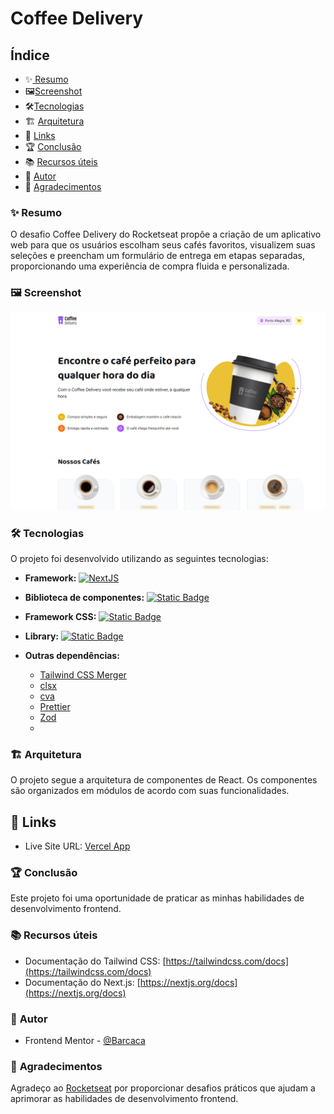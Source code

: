 # Coffee Delivery

## Índice

- ✨[️‍️ Resumo](#-resumo)
- 🖼️[Screenshot](#screenshot)
- 🛠️[Tecnologias](#tecnologias)
- 🏗️ [Arquitetura](#arquitetura)
- 🔗 [Links](#links)
- 🏆 [Conclusão](#conclusão)
- 📚 [Recursos úteis](#recursos-úteis)
- 👤 [Autor](#autor)
- 🙏 [Agradecimentos](#agradecimentos)

### ✨ **Resumo**

O desafio Coffee Delivery do Rocketseat propõe a criação de um aplicativo web para que os usuários escolham seus cafés favoritos, visualizem suas seleções e preencham um formulário de entrega em etapas separadas, proporcionando uma experiência de compra fluida e personalizada.

### 🖼️ Screenshot

![Screenshot do Projeto](/public/screenshot.png)

### 🛠️ **Tecnologias**

O projeto foi desenvolvido utilizando as seguintes tecnologias:

- **Framework:** [![NextJS](https://img.shields.io/badge/NextJS-%23000?style=for-the-badge&logo=nextdotjs&logoColor=%23fff)](https://nextjs.org/)
- **Biblioteca de componentes:** [![Static Badge](https://img.shields.io/badge/React-%2361DAFB?style=for-the-badge&logo=react&logoColor=%23fff)](https://reactjs.org/)

- **Framework CSS:** [![Static Badge](https://img.shields.io/badge/Tailwind-%2306B6D4?style=for-the-badge&logo=tailwindcss&logoColor=%23fff)](https://tailwindcss.com/)
- **Library:** [![Static Badge](https://img.shields.io/badge/Shadcn-%000000?style=for-the-badge&logo=shadcnui&logoColor=%23fff)](https://ui.shadcn.com)
- **Outras dependências:**
  - [Tailwind CSS Merger](https://github.com/dvcrn/tailwindcss-merge)
  - [clsx](https://github.com/lukeed/clsx)
  - [cva](https://github.com/cva)
  - [Prettier](https://prettier.io/)
  - [Zod](https://zod.dev)
  -

### 🏗️ **Arquitetura**

O projeto segue a arquitetura de componentes de React. Os componentes são organizados em módulos de acordo com suas funcionalidades.

## 🔗 Links

- Live Site URL: [Vercel App](https://multi-step-form-snowy.vercel.app/)

### 🏆 **Conclusão**

Este projeto foi uma oportunidade de praticar as minhas habilidades de desenvolvimento frontend.

### 📚 **Recursos úteis**

- Documentação do Tailwind CSS: [https://tailwindcss.com/docs](https://tailwindcss.com/docs)
- Documentação do Next.js: [https://nextjs.org/docs](https://nextjs.org/docs)

### 👤 **Autor**

- Frontend Mentor - [@Barcaca](https://www.frontendmentor.io/profile/Barcaca)

### 🙏 **Agradecimentos**

Agradeço ao [Rocketseat](https://www.rocketseat.com.br) por proporcionar desafios práticos que ajudam a aprimorar as habilidades de desenvolvimento frontend.

